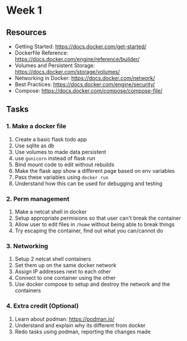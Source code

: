# Week 1

## Resources
- Getting Started: https://docs.docker.com/get-started/
- Dockerfile Reference: https://docs.docker.com/engine/reference/builder/
- Volumes and Persistent Storage: https://docs.docker.com/storage/volumes/
- Networking in Docker: https://docs.docker.com/network/
- Best Practices: https://docs.docker.com/engine/security/
- Compose: https://docs.docker.com/compose/compose-file/

## Tasks

### 1. Make a docker file
1. Create a basic flask todo app
2. Use sqlite as db
3. Use volumes to made data persistent
4. use `gunicorn` instead of flask run
5. Bind mount code to edit without rebuilds
6. Make the flask app show a different page based on env variables
7. Pass these variables using `docker run`
8. Understand how this can be used for debugging and testing

### 2. Perm management 
1. Make a netcat shell in docker
2. Setup appropriate permisions so that user can't break the container
3. Allow user to edit files in `/home` without being able to break things
4. Try escaping the container, find out what you can/cannot do

### 3. Networking
1. Setup 2 netcat shell containers
2. Set them up on the same docker network
3. Assign IP addresses next to each other
4. Connect to one container using the other
5. Use docker compose to setup and destroy the network and the containers

### 4. Extra credit (Optional)
1. Learn about podman: https://podman.io/
2. Understand and explain why its different from docker
3. Redo tasks using podman, reporting the changes made
